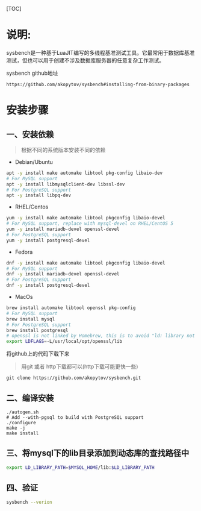 [TOC]

# 说明:

sysbench是一种基于LuaJIT编写的多线程基准测试工具。它最常用于数据库基准测试，但也可以用于创建不涉及数据库服务器的任意复杂工作测试。

sysbench github地址

```
https://github.com/akopytov/sysbench#installing-from-binary-packages
```



# 安装步骤



## 一、安装依赖

> 根据不同的系统版本安装不同的依赖  

- Debian/Ubuntu

```bash
apt -y install make automake libtool pkg-config libaio-dev
# For MySQL support
apt -y install libmysqlclient-dev libssl-dev
# For PostgreSQL support
apt -y install libpq-dev
```

- RHEL/Centos

```bash
yum -y install make automake libtool pkgconfig libaio-devel
# For MySQL support, replace with mysql-devel on RHEL/CentOS 5
yum -y install mariadb-devel openssl-devel
# For PostgreSQL support
yum -y install postgresql-devel
```

- Fedora

```bash
dnf -y install make automake libtool pkgconfig libaio-devel
# For MySQL support
dnf -y install mariadb-devel openssl-devel
# For PostgreSQL support
dnf -y install postgresql-devel
```

- MacOs

```bash
brew install automake libtool openssl pkg-config
# For MySQL support
brew install mysql
# For PostgreSQL support
brew install postgresql
# openssl is not linked by Homebrew, this is to avoid "ld: library not found for -lssl"
export LDFLAGS=-L/usr/local/opt/openssl/lib 
```



将github上的代码下载下来

> 用git 或者 http下载都可以(http下载可能更快一些)

```
git clone https://github.com/akopytov/sysbench.git
```



## 二、编译安装

```
./autogen.sh
# Add --with-pgsql to build with PostgreSQL support
./configure
make -j
make install
```



## 三、将mysql下的lib目录添加到动态库的查找路径中

```bash
export LD_LIBRARY_PATH=$MYSQL_HOME/lib:$LD_LIBRARY_PATH
```



## 四、验证

```bash
sysbench --verion
```